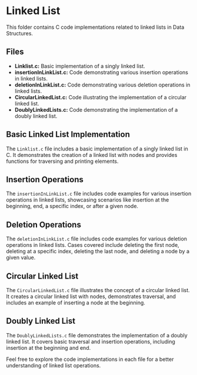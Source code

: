 # Linked List

This folder contains C code implementations related to linked lists in Data Structures.

## Files

- **Linklist.c:** Basic implementation of a singly linked list.
- **insertionInLinkList.c:** Code demonstrating various insertion operations in linked lists.
- **deletionInLinkList.c:** Code demonstrating various deletion operations in linked lists.
- **CircularLinkedList.c:** Code illustrating the implementation of a circular linked list.
- **DoublyLinkedLists.c:** Code demonstrating the implementation of a doubly linked list.

## Basic Linked List Implementation

The `Linklist.c` file includes a basic implementation of a singly linked list in C. It demonstrates the creation of a linked list with nodes and provides functions for traversing and printing elements.

## Insertion Operations

The `insertionInLinkList.c` file includes code examples for various insertion operations in linked lists, showcasing scenarios like insertion at the beginning, end, a specific index, or after a given node.

## Deletion Operations

The `deletionInLinkList.c` file includes code examples for various deletion operations in linked lists. Cases covered include deleting the first node, deleting at a specific index, deleting the last node, and deleting a node by a given value.

## Circular Linked List

The `CircularLinkedList.c` file illustrates the concept of a circular linked list. It creates a circular linked list with nodes, demonstrates traversal, and includes an example of inserting a node at the beginning.

## Doubly Linked List

The `DoublyLinkedLists.c` file demonstrates the implementation of a doubly linked list. It covers basic traversal and insertion operations, including insertion at the beginning and end.

Feel free to explore the code implementations in each file for a better understanding of linked list operations.
